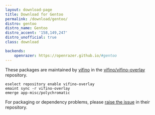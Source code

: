 ```yaml
---
layout: download-page
title: Download for Gentoo
permalink: /download/gentoo/
distro: gentoo
distro_name: Gentoo
distro_accent: '158,149,247'
distro_unofficial: true
class: download

backends:
    openrazer: https://openrazer.github.io/#gentoo
---
```


These packages are maintained by [vifino] in the [vifino/vifino-overlay] repository.

```shell
eselect repository enable vifino-overlay
emaint sync -r vifino-overlay
emerge app-misc/polychromatic
```

For packaging or dependency problems, please [raise the issue] in their repository.

[vifino]: https://github.com/vifino/
[vifino/vifino-overlay]: https://github.com/vifino/vifino-overlay/tree/master/app-misc/polychromatic/
[raise the issue]: https://github.com/vifino/vifino-overlay/issues
